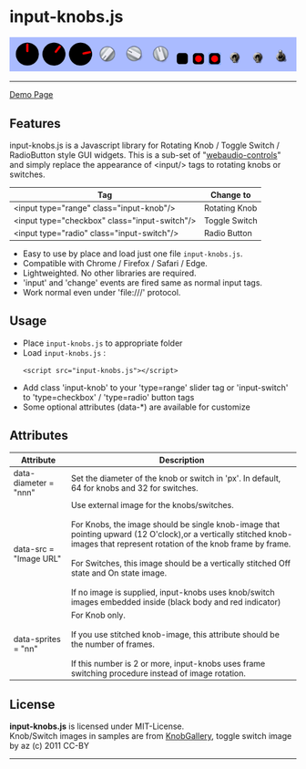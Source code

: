 # input-knobs.js

![](sample.png)

---

[Demo Page](https://g200kg.github.io/input-knobs/)

## Features
input-knobs.js is a Javascript library for Rotating Knob / Toggle Switch / RadioButton style GUI widgets.
This is a sub-set of "[webaudio-controls](https://github.com/g200kg/webaudio-controls)" and simply replace the appearance of &lt;input/&gt; tags to rotating knobs or switches.

| Tag                                                 | Change to     |
|-----------------------------------------------------|---------------|
| &lt;input type="range" class="input-knob"/&gt;      | Rotating Knob |
| &lt;input type="checkbox" class="input-switch"/&gt; | Toggle Switch |
| &lt;input type="radio" class="input-switch"/&gt;    | Radio Button  |

 * Easy to use by place and load just one file `input-knobs.js`.
 * Compatible with Chrome / Firefox / Safari / Edge.
 * Lightweighted. No other libraries are required.
 * 'input' and 'change' events are fired same as normal input tags.
 * Work normal even under 'file:///' protocol.

## Usage
 * Place `input-knobs.js` to appropriate folder
 * Load `input-knobs.js` :
   ```
   <script src="input-knobs.js"></script>
   ```
 *  Add class 'input-knob' to your 'type=range' slider tag or 'input-switch' to 'type=checkbox' / 'type=radio' button tags
 * Some optional attributes (data-*) are available for customize

## Attributes

|Attribute|Description|
|---------|-----------|
|data-diameter = "nnn"|Set the diameter of the knob or switch in 'px'. In default, 64 for knobs and 32 for switches.|
|data-src = "Image URL"|Use external image for the knobs/switches.<br/><br/> For Knobs, the image should be single knob-image that pointing upward (12 O'clock),or a vertically stitched knob-images that represent rotation of the knob frame by frame.<br/><br/> For Switches, this image should be a vertically stitched Off state and On state image.<br/><br/> If no image is supplied, input-knobs uses knob/switch images embedded inside (black body and red indicator)|
|data-sprites = "nn"|For Knob only.<br/><br/> If you use stitched knob-image, this attribute should be the number of frames.<br/><br/> If this number is 2 or more, input-knobs uses frame switching procedure instead of image rotation.|

## License  
**input-knobs.js** is licensed under MIT-License.  
Knob/Switch images in samples are from [KnobGallery](https://www.g200kg.com/en/webknobman/gallery.php),
toggle switch image by az (c) 2011 CC-BY

---
